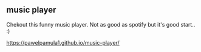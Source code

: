 ## music player

Chekout this funny music player. Not as good as spotify but it's good start.. :)

https://pawelpamula1.github.io/music-player/
